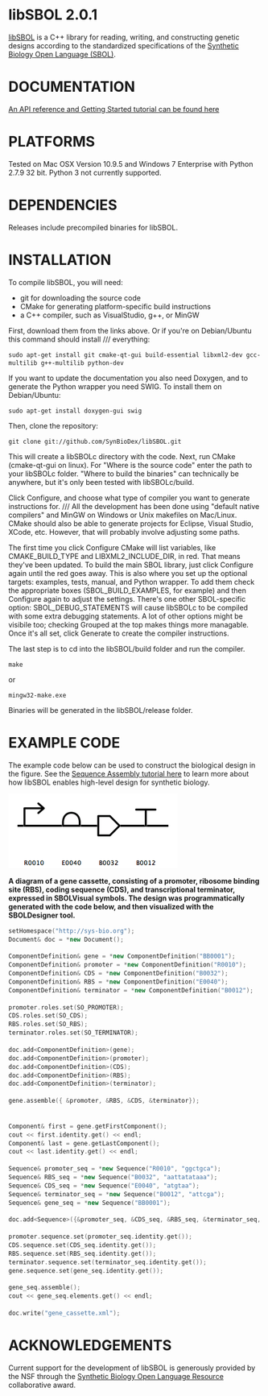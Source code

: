 libSBOL 2.0.1
======================================

[libSBOL](https://github.com/SynBioDex/libSBOL) is a C++ library for reading, writing, and constructing genetic designs according to the standardized specifications of the [Synthetic Biology Open Language (SBOL)](http://www.sbolstandard.org/).  

DOCUMENTATION
=============
[An API reference and Getting Started tutorial can be found here](http://synbiodex.github.io/libSBOL/#doxygen)

PLATFORMS
=========
Tested on Mac OSX Version 10.9.5 and Windows 7 Enterprise with Python 2.7.9 32 bit. Python 3 not currently supported.

DEPENDENCIES
============
Releases include precompiled binaries for libSBOL.

INSTALLATION
============
To compile libSBOL, you will need:
* git for downloading the source code
* CMake for generating platform-specific build instructions
* a C++ compiler, such as VisualStudio, g++, or MinGW

First, download them from the links above. Or if you're on Debian/Ubuntu this command should install /// everything:

```
sudo apt-get install git cmake-qt-gui build-essential libxml2-dev gcc-multilib g++-multilib python-dev
```

If you want to update the documentation you also need Doxygen, and to generate the Python wrapper you need SWIG. To install them on Debian/Ubuntu:

```
sudo apt-get install doxygen-gui swig
```

Then, clone the repository:

```
git clone git://github.com/SynBioDex/libSBOL.git
```

This will create a libSBOLc directory with the code. Next, run CMake (cmake-qt-gui on linux). For "Where is the source code" enter the path to your libSBOLc folder. "Where to build the binaries" can technically be anywhere, but it's only been tested with libSBOLc/build.

Click Configure, and choose what type of compiler you want to generate instructions for. /// All the development has been done using "default native compilers" and MinGW on Windows or Unix makefiles on Mac/Linux. CMake should also be able to generate projects for Eclipse, Visual Studio, XCode, etc. However, that will probably involve adjusting some paths.

The first time you click Configure CMake will list variables, like CMAKE_BUILD_TYPE and LIBXML2_INCLUDE_DIR, in red. That means they've been updated. To build the main SBOL library, just click Configure again until the red goes away. This is also where you set up the optional targets: examples, tests, manual, and Python wrapper. To add them check the appropriate boxes (SBOL_BUILD_EXAMPLES, for example) and then Configure again to adjust the settings. There's one other SBOL-specific option: SBOL_DEBUG_STATEMENTS will cause libSBOLc to be compiled with some extra debugging statements. A lot of other options might be visibile too; checking Grouped at the top makes things more managable. Once it's all set, click Generate to create the compiler instructions.

The last step is to cd into the libSBOL/build folder and run the compiler.

```
make 
```

or

```
mingw32-make.exe
```

Binaries will be generated in the libSBOL/release folder.

EXAMPLE CODE
============
The example code below can be used to construct the biological design in the figure.  See the [Sequence Assembly tutorial here](http://synbiodex.github.io/libSBOL/sequences.html) to learn more about how libSBOL enables high-level design for synthetic biology.

![](gene_cassette.png)
 
**A diagram of a gene cassette, consisting of a promoter, ribosome binding site (RBS), coding sequence (CDS), and transcriptional terminator, expressed in SBOLVisual symbols. The design was programmatically generated with the code below, and then visualized with the SBOLDesigner tool.**
```c++
setHomespace("http://sys-bio.org");
Document& doc = *new Document();

ComponentDefinition& gene = *new ComponentDefinition("BB0001");
ComponentDefinition& promoter = *new ComponentDefinition("R0010");
ComponentDefinition& CDS = *new ComponentDefinition("B0032");
ComponentDefinition& RBS = *new ComponentDefinition("E0040");
ComponentDefinition& terminator = *new ComponentDefinition("B0012");

promoter.roles.set(SO_PROMOTER);
CDS.roles.set(SO_CDS);
RBS.roles.set(SO_RBS);
terminator.roles.set(SO_TERMINATOR);

doc.add<ComponentDefinition>(gene);
doc.add<ComponentDefinition>(promoter);
doc.add<ComponentDefinition>(CDS);
doc.add<ComponentDefinition>(RBS);
doc.add<ComponentDefinition>(terminator);

gene.assemble({ &promoter, &RBS, &CDS, &terminator});


Component& first = gene.getFirstComponent();
cout << first.identity.get() << endl;
Component& last = gene.getLastComponent();
cout << last.identity.get() << endl;

Sequence& promoter_seq = *new Sequence("R0010", "ggctgca");
Sequence& RBS_seq = *new Sequence("B0032", "aattatataaa");
Sequence& CDS_seq = *new Sequence("E0040", "atgtaa");
Sequence& terminator_seq = *new Sequence("B0012", "attcga");
Sequence& gene_seq = *new Sequence("BB0001");

doc.add<Sequence>({&promoter_seq, &CDS_seq, &RBS_seq, &terminator_seq, &gene_seq});

promoter.sequence.set(promoter_seq.identity.get());
CDS.sequence.set(CDS_seq.identity.get());
RBS.sequence.set(RBS_seq.identity.get());
terminator.sequence.set(terminator_seq.identity.get());
gene.sequence.set(gene_seq.identity.get());

gene_seq.assemble();
cout << gene_seq.elements.get() << endl;

doc.write("gene_cassette.xml");
```

ACKNOWLEDGEMENTS
================

Current support for the development of libSBOL is generously provided by the NSF through the [Synthetic Biology Open Language Resource](http://www.nsf.gov/awardsearch/showAward?AWD_ID=1355909) collaborative award.
